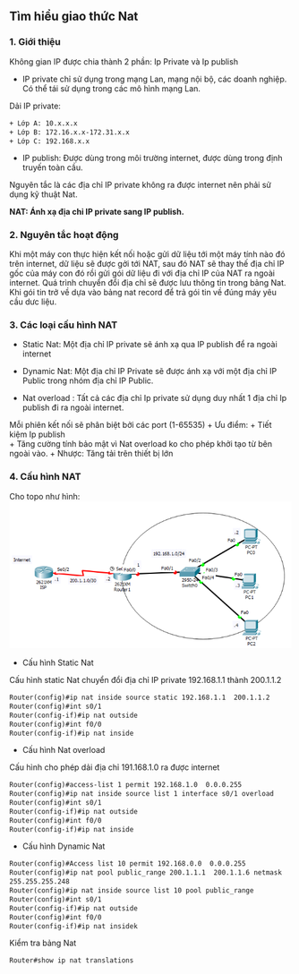 ## Tìm hiểu giao thức Nat 

### 1.	Giới thiệu 
Không gian IP được chia thành 2 phần: Ip Private và Ip publish 

-	IP private chỉ sử dụng trong mạng Lan, mạng nội bộ, các doanh nghiệp. Có thể tái sử dụng trong các mô hình mạng Lan. 

Dải IP private: 

	+ Lớp A: 10.x.x.x
	+ Lớp B: 172.16.x.x-172.31.x.x
	+ Lớp C: 192.168.x.x

-	IP publish: Được dùng trong môi trường internet, được dùng trong định truyến toàn cầu.

Nguyên tắc là các địa chỉ IP private không ra được internet nên phải sử dụng kỹ thuật Nat. 

**NAT: Ánh xạ địa chỉ IP private sang IP publish.**

### 2. Nguyên tắc hoạt động 

Khi một máy con thực hiện kết nối hoặc gửi dữ liệu tới một máy tính 
nào đó trên internet, dữ liệu sẽ được gởi tới NAT, sau đó NAT sẽ thay thế địa chỉ IP gốc của máy con đó rồi gửi gói dữ liệu đi với địa chỉ IP của 
NAT ra ngoài internet. Quá trình chuyển đổi địa chỉ sẽ được lưu thông tin trong bảng Nat. Khi gói tin trở về dựa vào bảng nat record để trả gói tin 
về đúng máy yêu cầu dưc liệu.

### 3. Các loại cấu hình NAT 

- Static Nat: Một địa chỉ IP private sẽ ánh xạ qua IP publish để ra ngoài internet 

- Dynamic Nat: Một địa chỉ IP Private sẽ được ánh xạ với một địa chỉ IP Public trong nhóm địa chỉ IP Public.

- Nat overload : Tất cả các địa chỉ Ip private sử dụng duy nhất 1 địa chỉ Ip publish  đi ra ngoài internet.

Mỗi phiên kết nối sẽ phân biệt bởi các port (1-65535)
	+ Ưu điểm: 
		+ Tiết kiệm Ip publish  
		+ Tăng cường tính bảo mật vì Nat overload ko cho phép khởi tạo từ bên ngoài vào.
	+ Nhược: Tăng tải trên thiết bị lớn
	
### 4. Cấu hình NAT

Cho topo như hình: 
<img src="image/1.png">


- Cấu hình Static Nat

Cấu hình static Nat chuyển đổi địa chỉ IP private 192.168.1.1 thành 200.1.1.2
```
Router(config)#ip nat inside source static 192.168.1.1  200.1.1.2
Router(config)#int s0/1
Router(config-if)#ip nat outside
Router(config)#int f0/0
Router(config-if)#ip nat inside
```
- Cấu hình Nat overload 

Cấu hình cho phép dải địa chỉ 191.168.1.0 ra được internet
```
Router(config)#access-list 1 permit 192.168.1.0  0.0.0.255
Router(config)#ip nat inside source list 1 interface s0/1 overload 
Router(config)#int s0/1
Router(config-if)#ip nat outside
Router(config)#int f0/0
Router(config-if)#ip nat inside
```
- Cấu hình Dynamic Nat
```
Router(config)#Access list 10 permit 192.168.0.0  0.0.0.255 
Router(config)#ip nat pool public_range 200.1.1.1  200.1.1.6 netmask 255.255.255.248
Router(config)#ip nat inside source list 10 pool public_range
Router(config)#int s0/1
Router(config-if)#ip nat outside
Router(config)#int f0/0
Router(config-if)#ip nat insidek
```

Kiểm tra bảng Nat 
```
Router#show ip nat translations 
```
